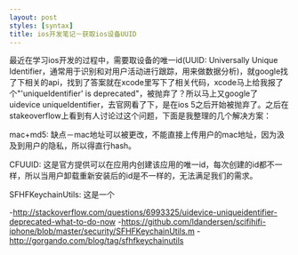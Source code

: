```yaml
---
layout: post
styles: [syntax]
title: ios开发笔记－获取ios设备UUID
---
```


最近在学习ios开发的过程中，需要取设备的唯一id(UUID:
Universally Unique Identifier，通常用于识别和对用户活动进行跟踪，用来做数据分析)，就google找了下相关的api，找到了答案就在xcode里写下了相关代码，xcode马上给我报了个"'uniqueIdentifier' is deprecated"，被抛弃了？所以马上又google了 uidevice uniqueIdentifier，去官网看了下，是在ios 5之后开始被抛弃了。之后在stakeoverflow上看到有人讨论过这个问题，下面是我整理的几个解决方案：

mac+md5: 缺点－mac地址可以被更改，不能直接上传用户的mac地址，因为汲及到用户的隐私，所以得直行hash。

CFUUID: 这是官方提供可以在应用内创建该应用的唯一id，每次创建的id都不一样，所以当用户卸载重新安装后的id是不一样的，无法满足我们的需求。

SFHFKeychainUtils: 这是一个

-<http://stackoverflow.com/questions/6993325/uidevice-uniqueidentifier-deprecated-what-to-do-now>
-<https://github.com/ldandersen/scifihifi-iphone/blob/master/security/SFHFKeychainUtils.m>
-<http://gorgando.com/blog/tag/sfhfkeychainutils>